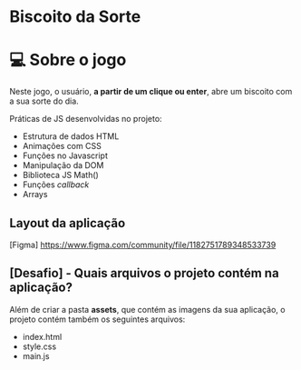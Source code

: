 # Biscoito da Sorte

# 💻 Sobre o jogo

Neste jogo, o usuário, **a partir de um clique ou enter**, abre um biscoito com a sua sorte do dia.

Práticas de JS desenvolvidas no projeto:
- Estrutura de dados HTML
- Animações com CSS
- Funções no Javascript
- Manipulação da DOM
- Biblioteca JS Math()
- Funções *callback*
- Arrays

## Layout da aplicação

[Figma] https://www.figma.com/community/file/1182751789348533739

## [Desafio] - Quais arquivos o projeto contém na aplicação?

Além de criar a pasta **assets**, que contém as imagens da sua aplicação, o projeto contém também os seguintes arquivos:

- index.html
- style.css
- main.js


